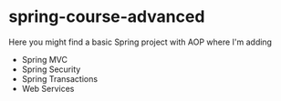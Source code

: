 # spring-course-advanced
Here you might find a basic Spring project with AOP where I'm adding
* Spring MVC
* Spring Security
* Spring Transactions
* Web Services
